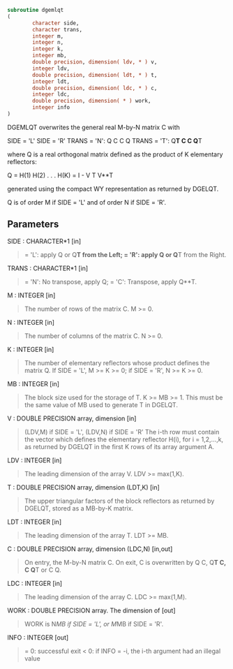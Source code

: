 ```fortran
subroutine dgemlqt
(
        character side,
        character trans,
        integer m,
        integer n,
        integer k,
        integer mb,
        double precision, dimension( ldv, * ) v,
        integer ldv,
        double precision, dimension( ldt, * ) t,
        integer ldt,
        double precision, dimension( ldc, * ) c,
        integer ldc,
        double precision, dimension( * ) work,
        integer info
)
```

DGEMLQT overwrites the general real M-by-N matrix C with

SIDE = 'L'     SIDE = 'R'
TRANS = 'N':      Q C            C Q
TRANS = 'T':   Q**T C            C Q**T

where Q is a real orthogonal matrix defined as the product of K
elementary reflectors:

Q = H(1) H(2) . . . H(K) = I - V T V**T

generated using the compact WY representation as returned by DGELQT.

Q is of order M if SIDE = 'L' and of order N  if SIDE = 'R'.

## Parameters
SIDE : CHARACTER*1 [in]
> = 'L': apply Q or Q**T from the Left;
> = 'R': apply Q or Q**T from the Right.

TRANS : CHARACTER*1 [in]
> = 'N':  No transpose, apply Q;
> = 'C':  Transpose, apply Q**T.

M : INTEGER [in]
> The number of rows of the matrix C. M >= 0.

N : INTEGER [in]
> The number of columns of the matrix C. N >= 0.

K : INTEGER [in]
> The number of elementary reflectors whose product defines
> the matrix Q.
> If SIDE = 'L', M >= K >= 0;
> if SIDE = 'R', N >= K >= 0.

MB : INTEGER [in]
> The block size used for the storage of T.  K >= MB >= 1.
> This must be the same value of MB used to generate T
> in DGELQT.

V : DOUBLE PRECISION array, dimension [in]
> (LDV,M) if SIDE = 'L',
> (LDV,N) if SIDE = 'R'
> The i-th row must contain the vector which defines the
> elementary reflector H(i), for i = 1,2,...,k, as returned by
> DGELQT in the first K rows of its array argument A.

LDV : INTEGER [in]
> The leading dimension of the array V.  LDV >= max(1,K).

T : DOUBLE PRECISION array, dimension (LDT,K) [in]
> The upper triangular factors of the block reflectors
> as returned by DGELQT, stored as a MB-by-K matrix.

LDT : INTEGER [in]
> The leading dimension of the array T.  LDT >= MB.

C : DOUBLE PRECISION array, dimension (LDC,N) [in,out]
> On entry, the M-by-N matrix C.
> On exit, C is overwritten by Q C, Q**T C, C Q**T or C Q.

LDC : INTEGER [in]
> The leading dimension of the array C. LDC >= max(1,M).

WORK : DOUBLE PRECISION array. The dimension of [out]
> WORK is N*MB if SIDE = 'L', or  M*MB if SIDE = 'R'.

INFO : INTEGER [out]
> = 0:  successful exit
> < 0:  if INFO = -i, the i-th argument had an illegal value
